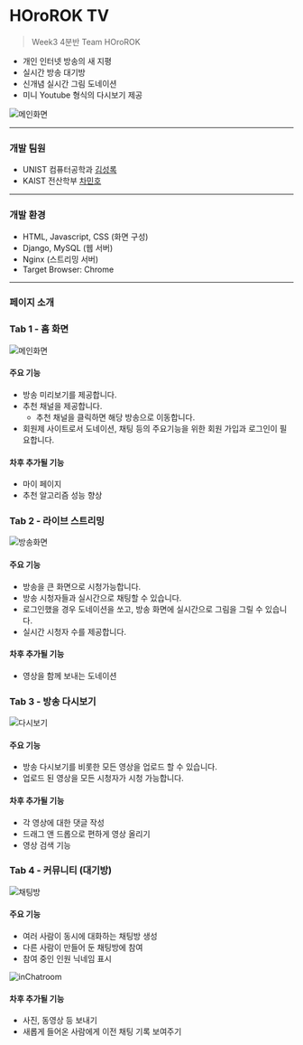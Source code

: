 # HOroROK TV

> Week3 4분반 Team HOroROK


* 개인 인터넷 방송의 새 지평
* 실시간 방송 대기방
* 신개념 실시간 그림 도네이션
* 미니 Youtube 형식의 다시보기 제공

![메인화면](https://github.com/Cha-Minho/madcamp_week3/assets/71549133/146b5b2b-2987-4d84-8ae6-61e48740a773)


***
### 개발 팀원
* UNIST 컴퓨터공학과 [김성록](https://github.com/SeongrokKim)
* KAIST 전산학부 [차민호](https://github.com/Cha-Minho)
***

### 개발 환경
* HTML, Javascript, CSS (화면 구성)
* Django, MySQL (웹 서버)
* Nginx (스트리밍 서버)
* Target Browser: Chrome
***

### 페이지 소개
### Tab 1 - 홈 화면

![메인화면](https://github.com/Cha-Minho/madcamp_week3/assets/71549133/146b5b2b-2987-4d84-8ae6-61e48740a773)

#### 주요 기능
* 방송 미리보기를 제공합니다.
* 추천 채널을 제공합니다.
  * 추천 채널을 클릭하면 해당 방송으로 이동합니다.
* 회원제 사이트로서 도네이션, 채팅 등의 주요기능을 위한 회원 가입과 로그인이 필요합니다.

#### 차후 추가될 기능
* 마이 페이지
* 추천 알고리즘 성능 향상

### Tab 2 - 라이브 스트리밍

![방송화면](https://github.com/Cha-Minho/madcamp_week3/assets/71549133/f7c2412f-c98b-46ed-b305-37570694e34e)


#### 주요 기능
* 방송을 큰 화면으로 시청가능합니다.
* 방송 시청자들과 실시간으로 채팅할 수 있습니다.
* 로그인했을 경우 도네이션을 쏘고, 방송 화면에 실시간으로 그림을 그릴 수 있습니다.
* 실시간 시청자 수를 제공합니다.

#### 차후 추가될 기능
* 영상을 함께 보내는 도네이션

### Tab 3 - 방송 다시보기

![다시보기](https://github.com/Cha-Minho/madcamp_week3/assets/71549133/991bdcec-1bf9-451e-ab20-ae7e861ffa17)


#### 주요 기능
* 방송 다시보기를 비롯한 모든 영상을 업로드 할 수 있습니다.
* 업로드 된 영상을 모든 시청자가 시청 가능합니다.

#### 차후 추가될 기능
* 각 영상에 대한 댓글 작성
* 드래그 앤 드롭으로 편하게 영상 올리기
* 영상 검색 기능

### Tab 4 - 커뮤니티 (대기방)

![채팅방](https://github.com/Cha-Minho/madcamp_week3/assets/71549133/98092038-658c-4c19-99b3-20614dc1a019)


#### 주요 기능
* 여러 사람이 동시에 대화하는 채팅방 생성
* 다른 사람이 만들어 둔 채팅방에 참여
* 참여 중인 인원 닉네임 표시

![inChatroom](https://github.com/Cha-Minho/madcamp_week3/assets/71549133/621f0eb5-cdd3-446b-995a-92a42458d4e0)

#### 차후 추가될 기능
* 사진, 동영상 등 보내기
* 새롭게 들어온 사람에게 이전 채팅 기록 보여주기
